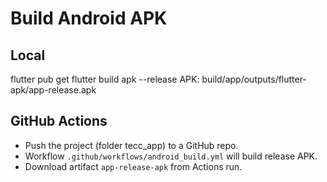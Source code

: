 # Build Android APK
## Local
flutter pub get
flutter build apk --release
APK: build/app/outputs/flutter-apk/app-release.apk

## GitHub Actions
- Push the project (folder tecc_app) to a GitHub repo.
- Workflow `.github/workflows/android_build.yml` will build release APK.
- Download artifact `app-release-apk` from Actions run.
